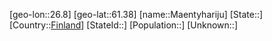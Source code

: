 ﻿---
location: [61.38,26.8]
type: City
tags:
- geo/City


SpocWebEntityId: 32691
isDeleted: false
confidential: public

---
[geo-lon::26.8]
[geo-lat::61.38]
[name::Maentyhariju]
[State::]
[Country::[Finland](geo/Continent/Europe/Finland.md)]
[StateId::]
[Population::]
[Unknown::]

